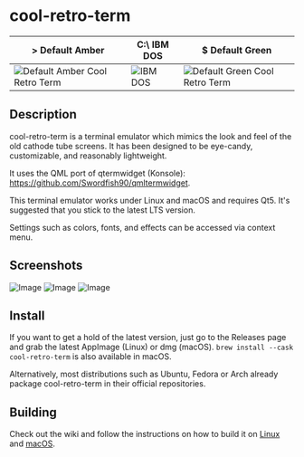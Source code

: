 # cool-retro-term

|> Default Amber|C:\ IBM DOS|$ Default Green|
|---|---|---|
|![Default Amber Cool Retro Term](https://user-images.githubusercontent.com/121322/32070717-16708784-ba42-11e7-8572-a8fcc10d7f7d.gif)|![IBM DOS](https://user-images.githubusercontent.com/121322/32070716-16567e5c-ba42-11e7-9e64-ba96dfe9b64d.gif)|![Default Green Cool Retro Term](https://user-images.githubusercontent.com/121322/32070715-163a1c94-ba42-11e7-80bb-41fbf10fc634.gif)|

## Description
cool-retro-term is a terminal emulator which mimics the look and feel of the old cathode tube screens.
It has been designed to be eye-candy, customizable, and reasonably lightweight.

It uses the QML port of qtermwidget (Konsole): https://github.com/Swordfish90/qmltermwidget.

This terminal emulator works under Linux and macOS and requires Qt5. It's suggested that you stick to the latest LTS version.

Settings such as colors, fonts, and effects can be accessed via context menu.

## Screenshots
![Image](<https://i.imgur.com/TNumkDn.png>)
![Image](<https://i.imgur.com/hfjWOM4.png>)
![Image](<https://i.imgur.com/GYRDPzJ.jpg>)

## Install

If you want to get a hold of the latest version, just go to the Releases page and grab the latest AppImage (Linux) or dmg (macOS). `brew install --cask cool-retro-term` is also available in macOS.

Alternatively, most distributions such as Ubuntu, Fedora or Arch already package cool-retro-term in their official repositories.

## Building

Check out the wiki and follow the instructions on how to build it on [Linux](https://github.com/Swordfish90/cool-retro-term/wiki/Build-Instructions-(Linux)) and [macOS](https://github.com/Swordfish90/cool-retro-term/wiki/Build-Instructions-(macOS)).
